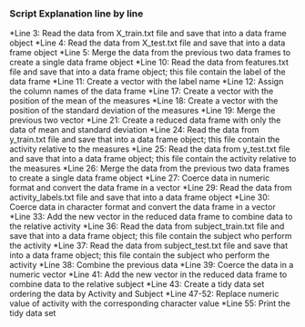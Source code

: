 ### Script Explanation line by line

*Line 3: Read the data from X_train.txt file and save that into a data frame object
*Line 4: Read the data from X_test.txt file and save that into a data frame object
*Line 5: Merge the data from the previous two data frames to create a single data frame object
*Line 10: Read the data from features.txt file and save that into a data frame object; this file contain the label of the data frame
*Line 11: Create a vector with the label name
*Line 12: Assign the column names of the data frame
*Line 17: Create a vector with the position of the mean of the measures
*Line 18: Create a vector with the position of the standard deviation of the measures
*Line 19: Merge the previous two vector
*Line 21: Create a reduced data frame with only the data of mean and standard deviation
*Line 24: Read the data from y_train.txt file and save that into a data frame object; this file contain the activity relative to the measures
*Line 25: Read the data from y_test.txt file and save that into a data frame object; this file contain the activity relative to the measures
*Line 26: Merge the data from the previous two data frames to create a single data frame object
*Line 27: Coerce data in numeric format and convert the data frame in a vector
*Line 29: Read the data from activity_labels.txt file and save that into a data frame object
*Line 30: Coerce data in character format and convert the data frame in a vector
*Line 33: Add the new vector in the reduced data frame to combine data to the relative activity
*Line 36: Read the data from subject_train.txt file and save that into a data frame object; this file contain the subject who perform the activity
*Line 37: Read the data from subject_test.txt file and save that into a data frame object; this file contain the subject who perform the activity
*Line 38: Combine the previous data
*Line 39: Coerce the data in a numeric vector
*Line 41: Add the new vector in the reduced data frame to combine data to the relative subject
*Line 43: Create a tidy data set ordering the data by Activity and Subject
*Line 47-52: Replace numeric value of activity with the corresponding character value 
*Line 55: Print the tidy data set